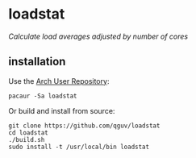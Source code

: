 # loadstat

_Calculate load averages adjusted by number of cores_

## installation

Use the [Arch User Repository][AUR]:

    pacaur -Sa loadstat

[AUR]: https://wiki.archlinux.org/index.php/Arch_User_Repository

Or build and install from source:    

    git clone https://github.com/qguv/loadstat
    cd loadstat
    ./build.sh
    sudo install -t /usr/local/bin loadstat

